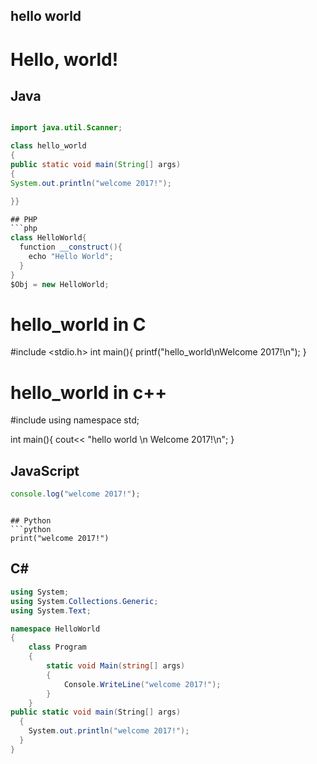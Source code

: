 ## hello world

# Hello, world!
## Java
```java

import java.util.Scanner;

class hello_world
{
public static void main(String[] args)
{
System.out.println("welcome 2017!");

}}

## PHP
```php
class HelloWorld{
  function __construct(){
    echo "Hello World";
  }
}
$Obj = new HelloWorld;
```


# hello_world in C

#include <stdio.h>
int main(){
printf("hello_world\nWelcome 2017!\n");
}

# hello_world in c++

#include<iostream>
 using namespace std;
  
  int main(){
  cout<< "hello world \n Welcome 2017!\n";
 }

## JavaScript

```javascript
console.log("welcome 2017!");
```

```

## Python
```python
print("welcome 2017!")
```

## C#
```csharp
using System;
using System.Collections.Generic;
using System.Text;

namespace HelloWorld
{
    class Program
    {
        static void Main(string[] args)
        {
            Console.WriteLine("welcome 2017!");
        }
    }
public static void main(String[] args) 
  { 
    System.out.println("welcome 2017!");
  }
}


